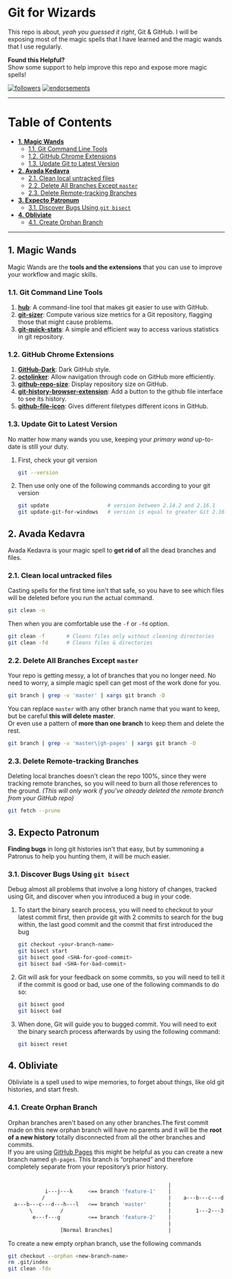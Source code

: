# Git for Wizards

This repo is about, _yeah you guessed it right_, Git & GitHub. I will be exposing most of the magic spells that I have learned and the magic wands that I use regularly.

**Found this Helpful?**  
Show some support to help improve this repo and expose more magic spells!

[![followers](https://img.shields.io/github/followers/YoussefRaafatNasry.svg?style=social)][gh-profile]
[![endorsements](https://img.shields.io/badge/Git-endrose%20me-green.svg?logo=linkedin&style=social)][in-profile]

[gh-profile]: https://github.com/YoussefRaafatNasry
[in-profile]: https://www.linkedin.com/in/youssefraafatnasry

---

# Table of Contents

<!-- TOC depthFrom:2 -->

- [**1. Magic Wands**](#1-magic-wands)
  - [1.1. Git Command Line Tools](#11-git-command-line-tools)
  - [1.2. GitHub Chrome Extensions](#12-github-chrome-extensions)
  - [1.3. Update Git to Latest Version](#13-update-git-to-latest-version)
- [**2. Avada Kedavra**](#2-avada-kedavra)
  - [2.1. Clean local untracked files](#21-clean-local-untracked-files)
  - [2.2. Delete All Branches Except `master`](#22-delete-all-branches-except-master)
  - [2.3. Delete Remote-tracking Branches](#23-delete-remote-tracking-branches)
- [**3. Expecto Patronum**](#3-expecto-patronum)
  - [3.1. Discover Bugs Using `git bisect`](#31-discover-bugs-using-git-bisect)
- [**4. Obliviate**](#4-obliviate)
  - [4.1. Create Orphan Branch](#41-create-orphan-branch)

<!-- /TOC -->

---

## 1. Magic Wands

Magic Wands are the **tools and the extensions** that you can use to improve your workflow and magic skills.

### 1.1. Git Command Line Tools

1. [**hub**](https://github.com/github/hub): A command-line tool that makes git easier to use with GitHub.
1. [**git-sizer**](https://github.com/github/git-sizer): Compute various size metrics for a Git repository, flagging those that might cause problems.
1. [**git-quick-stats**](https://github.com/arzzen/git-quick-stats): A simple and efficient way to access various statistics in git repository.

### 1.2. GitHub Chrome Extensions

1. [**GitHub-Dark**](https://github.com/StylishThemes/GitHub-Dark): Dark GitHub style.
1. [**octolinker**](https://octolinker.github.io/): Allow navigation through code on GitHub more efficiently.
1. [**github-repo-size**](https://github.com/harshjv/github-repo-size): Display repository size on GitHub.
1. [**git-history-browser-extension**](https://github.com/LuisReinoso/git-history-browser-extension): Add a button to the github file interface to see its history.
1. [**github-file-icon**](https://github.com/xxhomey19/github-file-icon): Gives different filetypes different icons in GitHub.

### 1.3. Update Git to Latest Version

No matter how many wands you use, keeping your _primary wand_ up-to-date is still your duty.

1. First, check your git version

    ```bash
    git --version
    ```

1. Then use only one of the following commands according to your git version

    ```bash
    git update                   # version between 2.14.2 and 2.16.1
    git update-git-for-windows   # version is equal to greater Git 2.16.1(2)
    ```

## 2. Avada Kedavra

Avada Kedavra is your magic spell to **get rid of** all the dead branches and files.

### 2.1. Clean local untracked files

Casting spells for the first time isn't that safe, so you have to see which files will be deleted before you run the actual command.

```bash
git clean -n
```

Then when you are comfortable use the `-f` or `-fd` option.

```bash
git clean -f       # Cleans files only without cleaning directories
git clean -fd      # Cleans files & directories
```

### 2.2. Delete All Branches Except `master`

Your repo is getting messy, a lot of branches that you no longer need. No need to worry, a simple magic spell can get most of the work done for you.

```bash
git branch | grep -v 'master' | xargs git branch -D
```

You can replace `master` with any other branch name that you want to keep, but be careful **this will delete master**.  
Or even use a pattern of **more than one branch** to keep them and delete the rest.

```bash
git branch | grep -v 'master\|gh-pages' | xargs git branch -D
```

### 2.3. Delete Remote-tracking Branches

Deleting local branches doesn't clean the repo 100%, since they were tracking remote branches, so you will need to burn all those references to the ground. _(This will only work if you've already deleted the remote branch from your GitHub repo)_

```bash
git fetch --prune
```

## 3. Expecto Patronum

**Finding bugs** in long git histories isn't that easy, but by summoning a Patronus to help you hunting them, it will be much easier.

### 3.1. Discover Bugs Using `git bisect`

Debug almost all problems that involve a long history of changes, tracked using Git, and discover when you introduced a bug in your code.

1. To start the binary search process, you will need to checkout to your latest commit first, then provide git with 2 commits to search for the bug within, the last good commit and the commit that first introduced the bug

    ```bash
    git checkout <your-branch-name>
    git bisect start
    git bisect good <SHA-for-good-commit>
    git bisect bad <SHA-for-bad-commit>
    ```

1. Git will ask for your feedback on some commits, so you will need to tell it if the commit is good or bad, use one of the following commands to do so:

    ```bash
    git bisect good
    git bisect bad
    ```

1. When done, Git will guide you to bugged commit. You will need to exit the binary search process afterwards by using the following command:

    ```bash
    git bisect reset
    ```

## 4. Obliviate

Obliviate is a spell used to wipe memories, to forget about things, like old git histories, and start fresh.

### 4.1. Create Orphan Branch

Orphan branches aren't based on any other branches.The first commit made on this new orphan branch will have no parents and it will be the **root of a new history** totally disconnected from all the other branches and commits.  
If you are using [GitHub Pages](https://pages.github.com/) this might be helpful as you can create a new branch named `gh-pages`. This branch is “orphaned” and therefore completely separate from your repository’s prior history.

```bash

                                                    |
            i---j---k     <== branch 'feature-1'    |
           /                                        |    a---b---c---d       <== branch 'master'
  a---b---c---d---h---l   <== branch 'master'       |
       \         /                                  |        1---2---3---4   <== branch 'gh-pages' (orphan)
        e---f---g         <== branch 'feature-2'    |
                                                    |
                 [Normal Branches]                  |                    [Orphan Branch]

```

To create a new empty orphan branch, use the following commands

```bash
git checkout --orphan <new-branch-name>
rm .git/index
git clean -fdx
```
